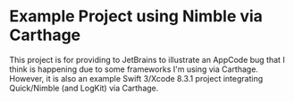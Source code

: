 # Example Project using Nimble via Carthage
This project is for providing to JetBrains to illustrate an AppCode bug that I think is happening due to some 
frameworks I'm using via Carthage.  However, it is also an example Swift 3/Xcode 8.3.1 project integrating Quick/Nimble
(and LogKit) via Carthage.